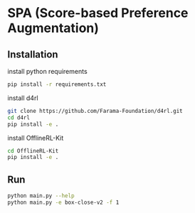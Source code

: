 # SPA (Score-based Preference Augmentation)

## Installation

install python requirements

```bash
pip install -r requirements.txt
```

install d4rl

```bash
git clone https://github.com/Farama-Foundation/d4rl.git
cd d4rl
pip install -e .
```

install OfflineRL-Kit

```bash
cd OfflineRL-Kit
pip install -e .
```

## Run

```bash
python main.py --help
python main.py -e box-close-v2 -f 1
```
